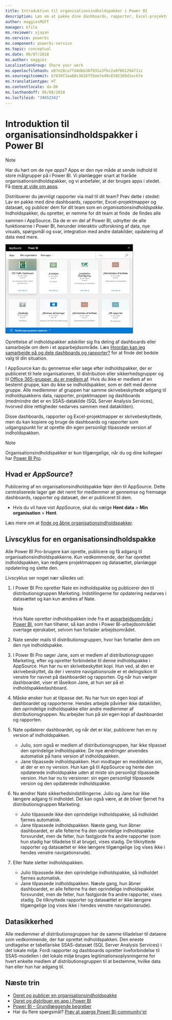 ```yaml
---
title: Introduktion til organisationsindholdspakker i Power BI
description: Læs om at pakke dine dashboards, rapporter, Excel-projektmapper og datasæt som organisationsindholdspakker, som du kan dele med dine kollegaer.
author: maggiesMSFT
manager: kfile
ms.reviewer: ajayan
ms.service: powerbi
ms.component: powerbi-service
ms.topic: conceptual
ms.date: 06/07/2018
ms.author: maggies
LocalizationGroup: Share your work
ms.openlocfilehash: e07e28ca7fd4dbb38f931a3fbc2a97661294711c
ms.sourcegitcommit: b7839f2aa68c3626f55ee7e49c8392169d1ec67e
ms.translationtype: HT
ms.contentlocale: da-DK
ms.lasthandoff: 06/08/2018
ms.locfileid: "34852342"
---
```

# <a name="intro-to-organizational-content-packs-in-power-bi"></a>Introduktion til organisationsindholdspakker i Power BI
> [!NOTE]
> Har du hørt om de nye *apps*? Apps er den nye måde at sende indhold til store målgrupper på i Power BI. Vi planlægger snart at fraråde organisationsindholdspakker, og vi anbefaler, at der bruges apps i stedet. Få [mere at vide om apps](service-install-use-apps.md).
> 
> 

Distribuerer du jævnligt rapporter via mail til dit team? Prøv dette i stedet: Lav en pakke med dine dashboards, rapporter, Excel-projektmapper og datasæt, og publicer dem for dit team som en *organisationsindholdspakke*. Indholdspakker, du opretter, er nemme for dit team at finde &#151; de findes alle sammen i AppSource. Da de er en del af Power BI, udnytter de alle funktionerne i Power BI, herunder interaktiv udforskning af data, nye visuals, spørgsmål og svar, integration med andre datakilder, opdatering af data med mere.

![](media/service-organizational-content-pack-introduction/power-bi-org-content-packs.png)

Oprettelse af indholdspakker adskiller sig fra deling af dashboards eller samarbejde om dem i et apparbejdsområde. Læs [Hvordan kan jeg samarbejde på og dele dashboards og rapporter?](service-how-to-collaborate-distribute-dashboards-reports.md) for at finde det bedste valg til din situation. 

I AppSource kan du gennemse eller søge efter indholdspakker, der er publiceret til hele organisationen, til distribution eller sikkerhedsgrupper og til [Office 365-grupper, du er medlem af](https://support.office.com/article/Create-a-group-in-Office-365-7124dc4c-1de9-40d4-b096-e8add19209e9). Hvis du ikke er medlem af en bestemt gruppe, kan du ikke se indholdspakker, som er delt med denne gruppe. Alle medlemmer af gruppen har samme skrivebeskyttede adgang til indholdspakkens data, rapporter, projektmapper og dashboards (medmindre det er en SSAS-datakilde (SQL Server Analysis Services), hvorved dine rettigheder nedarves sammen med datakilden).

Disse dashboards, rapporter og Excel-projektmapper er skrivebeskyttede, men du kan kopiere og bruge de dashboards og rapporter som udgangspunkt for at oprette din egen personligt tilpassede version af indholdspakken.

> [!NOTE]
> Organisationsindholdspakker er kun tilgængelige, når du og dine kollegaer har [Power BI Pro](service-free-vs-pro.md).
> 
> 

## <a name="what-is-appsource"></a>Hvad er *AppSource*?
Publicering af en organisationsindholdspakke føjer den til AppSource.  Dette centraliserede lager gør det nemt for medlemmer at gennemse og fremsøge dashboards, rapporter og datasæt, der er publiceret til dem.  

* Hvis du vil have vist AppSource, skal du vælge **Hent data** > **Min organisation** > **Hent**.

Læs mere om at [finde og åbne organisationsindholdspakker](service-organizational-content-pack-find-and-open.md).

## <a name="the-life-cycle-of-an-organizational-content-pack"></a>Livscyklus for en organisationsindholdspakke
Alle Power BI Pro-brugere kan oprette, publicere og få adgang til organisationsindholdspakkerne. Kun vedkommende, der har oprettet indholdspakken, kan redigere projektmappen og datasættet, planlægge opdatering og slette den.

Livscyklus ser noget nær således ud:

1. I Power BI Pro opretter Nate en indholdspakke og publicerer den til distributionsgruppen Marketing. Indstillingerne for opdatering nedarves i datasættet og kan kun ændres af Nate.
   
   > [!NOTE]
   > Hvis Nate opretter indholdspakken inde fra et [apparbejdsområde i Power BI](service-create-distribute-apps.md), som han tilhører, så kan andre i Power BI-arbejdsområdet overtage ejerskabet, selvom han forlader arbejdsområdet.
   > 
   > 
2. Nate sender mails til distributionsgruppen, hvor han fortæller dem om den nye indholdspakke.
3. I Power BI Pro søger Jane, som er medlem af distributionsgruppen Marketing, efter og opretter forbindelse til denne indholdspakke i AppSource. Hun har nu en skrivebeskyttet kopi.  Hun ved, at den er skrivebeskyttet, da der i venstre navigationsrude er et delingsikon til venstre for navnet på dashboardet og rapporten. Og når hun vælger dashboardet, viser et låseikon Jane, at hun ser på et indholdspakkedashboard. 
4. Måske ønsker hun at tilpasse det. Nu har hun sin egen kopi af dashboardet og rapporterne. Hendes arbejde påvirker ikke datakilden, den oprindelige indholdspakke eller andre medlemmer af distributionsgruppen. Nu arbejder hun på sin egen kopi af dashboardet og rapporten.
5. Nate opdaterer dashboardet, og når det er klar, publicerer han en ny version af indholdspakken.
   
   * Julio, som også er medlem af distributionsgruppen, har ikke tilpasset den oprindelige indholdspakke. De nye ændringer anvendes automatisk på hans version af indholdspakken.  
   * Jane tilpassede indholdspakken. Hun modtager en meddelelse om, at der er en ny version.  Hun kan gå til AppSource og hente den opdaterede indholdspakke uden at miste sin personligt tilpassede version. Hun har nu to versioner: sin egen personligt tilpassede version og den opdaterede indholdspakke.
6. Nu ændrer Nate sikkerhedsindstillingerne. Julio og Jane har ikke længere adgang til indholdet. Det kan også være, at de bliver fjernet fra distributionsgruppen Marketing.
   
   * Julio tilpassede ikke den oprindelige indholdspakke, så indholdet fjernes automatisk. 
   * Jane tilpassede indholdspakken. Næste gang, hun åbner dashboardet, er alle felterne fra den oprindelige indholdspakke forsvundet, men de felter, hun fastgjorde fra andre rapporter (som hun stadig har tilladelse til at bruge), vises stadig. De tilknyttede rapporter og datasættet er ikke længere tilgængelige (og vises ikke i hendes venstre navigationsrude).
7. Eller Nate sletter indholdspakken.
   
   * Julio tilpassede ikke den oprindelige indholdspakke, så indholdet fjernes automatisk. 
   * Jane tilpassede indholdspakken. Næste gang, hun åbner dashboardet, er alle felterne fra den oprindelige indholdspakke forsvundet, men de felter, hun fastgjorde fra andre rapporter, vises stadig. De tilknyttede rapporter og datasættet er ikke længere tilgængelige (og vises ikke i hendes venstre navigationsrude).

## <a name="data-security"></a>Datasikkerhed
Alle medlemmer af distributionsgruppen har de samme tilladelser til dataene som vedkommende, der har oprettet indholdspakken. Den eneste undtagelse er tabellariske SSAS-datasæt (SQL Server Analysis Services) i det lokale miljø. Fordi rapporter og dashboards opretter liveforbindelse til SSAS-modellen i det lokale miljø bruges legitimationsoplysningerne for hvert enkelte medlem af distributionsgruppen til at bestemme, hvilke data han eller hun har adgang til.

## <a name="next-steps"></a>Næste trin
* [Opret og publicer en organisationsindholdspakke](service-organizational-content-pack-create-and-publish.md)
* [Opret og distribuer en app i Power BI](service-create-distribute-apps.md) 
* [Power BI – Grundlæggende begreber](service-basic-concepts.md)
* Har du flere spørgsmål? [Prøv at spørge Power BI-community'et](http://community.powerbi.com/)

